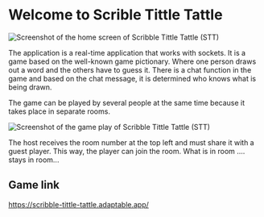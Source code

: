 # Welcome to Scrible Tittle Tattle
![Screenshot of the home screen of Scribble Tittle Tattle (STT)](./assets/img/readMe/home.png)

The application is a real-time application that works with sockets.
It is a game based on the well-known game pictionary. Where one person draws out a word and the others have to guess it. There is a chat function in the game and based on the chat message, it is determined who knows what is being drawn.

The game can be played by several people at the same time because it takes place in separate rooms.

![Screenshot of the game play of Scribble Tittle Tattle (STT)](./assets/img/readMe/game.png)

The host receives the room number at the top left and must share it with a guest player. This way, the player can join the room. What is in room .... stays in room...

## Game link

https://scribble-tittle-tattle.adaptable.app/

